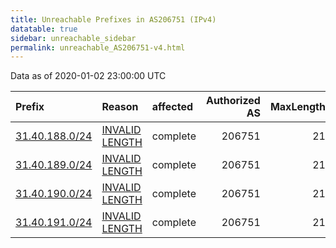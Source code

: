 ```yaml
---
title: Unreachable Prefixes in AS206751 (IPv4)
datatable: true
sidebar: unreachable_sidebar
permalink: unreachable_AS206751-v4.html
---
```


Data as of 2020-01-02 23:00:00 UTC


<div class="datatable-begin"></div>

| Prefix                                                 | Reason                                                                                                    | affected   |   Authorized AS |   MaxLength | Anchor                                         |   unreachable /24s |
|:-------------------------------------------------------|:----------------------------------------------------------------------------------------------------------|:-----------|----------------:|------------:|:-----------------------------------------------|-------------------:|
| [31.40.188.0/24](https://stat.ripe.net/31.40.188.0/24) | [INVALID LENGTH](https://rpki-validator.ripe.net/announcement-preview?asn=AS206751&prefix=31.40.188.0/24) | complete   |          206751 |          21 | [RIPE](unreachable_RIPE_NCC_RPKI_Root-v4.html) |                  1 |
| [31.40.189.0/24](https://stat.ripe.net/31.40.189.0/24) | [INVALID LENGTH](https://rpki-validator.ripe.net/announcement-preview?asn=AS206751&prefix=31.40.189.0/24) | complete   |          206751 |          21 | [RIPE](unreachable_RIPE_NCC_RPKI_Root-v4.html) |                  1 |
| [31.40.190.0/24](https://stat.ripe.net/31.40.190.0/24) | [INVALID LENGTH](https://rpki-validator.ripe.net/announcement-preview?asn=AS206751&prefix=31.40.190.0/24) | complete   |          206751 |          21 | [RIPE](unreachable_RIPE_NCC_RPKI_Root-v4.html) |                  1 |
| [31.40.191.0/24](https://stat.ripe.net/31.40.191.0/24) | [INVALID LENGTH](https://rpki-validator.ripe.net/announcement-preview?asn=AS206751&prefix=31.40.191.0/24) | complete   |          206751 |          21 | [RIPE](unreachable_RIPE_NCC_RPKI_Root-v4.html) |                  1 |

<div class="datatable-end"></div>